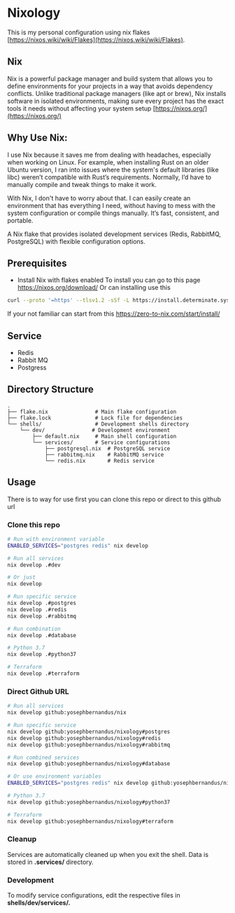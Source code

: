 # Nixology
This is my personal configuration using nix flakes [https://nixos.wiki/wiki/Flakes](https://nixos.wiki/wiki/Flakes).

## Nix
Nix is a powerful package manager and build system that allows you to define environments for your projects in a way that avoids dependency conflicts. Unlike traditional package managers (like apt or brew), Nix installs software in isolated environments, making sure every project has the exact tools it needs without affecting your system setup [https://nixos.org/](https://nixos.org/)

## Why Use Nix:
I use Nix because it saves me from dealing with headaches, especially when working on Linux. For example, when installing Rust on an older Ubuntu version, I ran into issues where the system's default libraries (like libc) weren’t compatible with Rust’s requirements. Normally, I’d have to manually compile and tweak things to make it work.

With Nix, I don't have to worry about that. I can easily create an environment that has everything I need, without having to mess with the system configuration or compile things manually. It’s fast, consistent, and portable.

A Nix flake that provides isolated development services (Redis, RabbitMQ, PostgreSQL) with flexible configuration options.

## Prerequisites

- Install Nix with flakes enabled
To install you can go to this page https://nixos.org/download/ 
Or can installing use this
````bash
curl --proto '=https' --tlsv1.2 -sSf -L https://install.determinate.systems/nix | sh -s -- install
````
If your not familiar can start from this https://zero-to-nix.com/start/install/

## Service
- Redis
- Rabbit MQ
- Postgress

## Directory Structure

```plaintext
.
├── flake.nix               # Main flake configuration
├── flake.lock              # Lock file for dependencies
└── shells/                 # Development shells directory
    └── dev/               # Development environment
        ├── default.nix     # Main shell configuration
        └── services/       # Service configurations
            ├── postgresql.nix  # PostgreSQL service
            ├── rabbitmq.nix    # RabbitMQ service
            └── redis.nix       # Redis service
```

## Usage
There is to way for use first you can clone this repo or direct to this github url

### Clone this repo

```bash
# Run with environment variable
ENABLED_SERVICES="postgres redis" nix develop

# Run all services
nix develop .#dev

# Or just
nix develop

# Run specific service
nix develop .#postgres
nix develop .#redis
nix develop .#rabbitmq

# Run combination
nix develop .#database

# Python 3.7
nix develop .#python37

# Terraform
nix develop .#terraform
```

### Direct Github URL
```bash
# Run all services
nix develop github:yosephbernandus/nix

# Run specific service
nix develop github:yosephbernandus/nixology#postgres
nix develop github:yosephbernandus/nixology#redis
nix develop github:yosephbernandus/nixology#rabbitmq

# Run combined services
nix develop github:yosephbernandus/nixology#database

# Or use environment variables
ENABLED_SERVICES="postgres redis" nix develop github:yosephbernandus/nixology

# Python 3.7
nix develop github:yosephbernandus/nixology#python37

# Terraform
nix develop github:yosephbernandus/nixology#terraform
```
### Cleanup
Services are automatically cleaned up when you exit the shell. Data is stored in **.services/** directory.

### Development
To modify service configurations, edit the respective files in **shells/dev/services/.**

